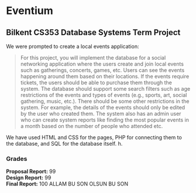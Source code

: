 # Eventium
## Bilkent CS353 Database Systems Term Project

We were prompted to create a local events application:
>For this project, you will implement the database for a social networking application
where the users create and join local events such as gatherings, concerts, games, etc.
Users can see the events happening around them based on their locations. If the events
require tickets, the users should be able to purchase them through the system. The
database should support some search filters such as age restrictions of the events and
types of events (e.g., sports, art, social gathering, music, etc.). There should be some
other restrictions in the system. For example, the details of the events should only be
edited by the user who created them. The system also has an admin user who can create
system reports like finding the most popular events in a month based on the number of
people who attended etc.

We have used HTML and CSS for the pages, PHP for connecting them to the database, and SQL for the database itself.
h.

### Grades
**Proposal Report:** 99\
**Design Report:** 99\
**Final Report:** 100
ALLAM BU SON OLSUN BU SON

